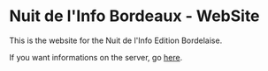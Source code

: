 # Nuit de l'Info Bordeaux - WebSite

This is the website for the Nuit de l'Info Edition Bordelaise.

If you want informations on the server, go [here](nuitinfo/server/README.md#server).